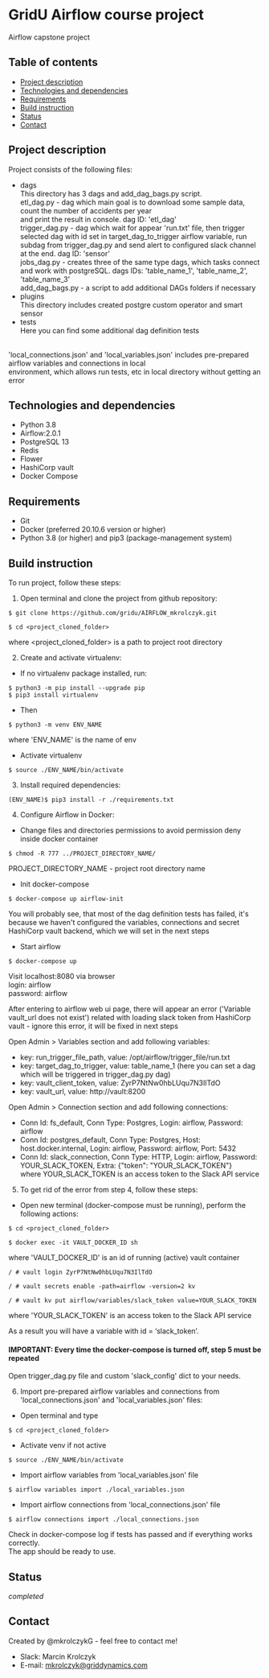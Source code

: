 # GridU Airflow course project
Airflow capstone project

## Table of contents
- [Project description](#project-description)
- [Technologies and dependencies](#technologies-and-dependencies)
- [Requirements](#requirements)
- [Build instruction](#build-instruction)
- [Status](#status)
- [Contact](#contact)

## Project description
Project consists of the following files: <br />
* dags <br />
This directory has 3 dags and add_dag_bags.py script. <br />
  etl_dag.py - dag which main goal is to download some sample data, count the number of accidents per year <br />
  and print the result in console. dag ID: 'etl_dag' <br />
  trigger_dag.py - dag which wait for appear 'run.txt' file, then trigger selected dag with id set in target_dag_to_trigger
  airflow variable, run subdag from trigger_dag.py and send alert to configured slack channel at the end. dag ID: 'sensor' <br />
  jobs_dag.py - creates three of the same type dags, which tasks connect and work with postgreSQL. dags IDs: 'table_name_1', 'table_name_2', 'table_name_3' <br />
  add_dag_bags.py - a script to add additional DAGs folders if necessary <br />
* plugins <br />
This directory includes created postgre custom operator and smart sensor <br />
* tests <br />
Here you can find some additional dag definition tests <br /> <br />

'local_connections.json' and 'local_variables.json' includes pre-prepared airflow variables and connections in local <br />
environment, which allows run tests, etc in local directory without getting an error

## Technologies and dependencies
* Python 3.8
* Airflow:2.0.1
* PostgreSQL 13
* Redis
* Flower
* HashiCorp vault
* Docker Compose

## Requirements
* Git
* Docker (preferred 20.10.6 version or higher)
* Python 3.8 (or higher) and pip3 (package-management system)

## Build instruction
To run project, follow these steps: <br />
1. Open terminal and clone the project from github repository:
```
$ git clone https://github.com/gridu/AIRFLOW_mkrolczyk.git
```
```
$ cd <project_cloned_folder>
```
where <project_cloned_folder> is a path to project root directory <br />

2. Create and activate virtualenv: <br />
* If no virtualenv package installed, run:
```
$ python3 -m pip install --upgrade pip
$ pip3 install virtualenv
```   
* Then
```
$ python3 -m venv ENV_NAME
```
where 'ENV_NAME' is the name of env
* Activate virtualenv
```
$ source ./ENV_NAME/bin/activate
```
3. Install required dependencies:
```
(ENV_NAME)$ pip3 install -r ./requirements.txt
```
4. Configure Airflow in Docker:
* Change files and directories permissions to avoid permission deny inside docker container
```
$ chmod -R 777 ../PROJECT_DIRECTORY_NAME/
```
PROJECT_DIRECTORY_NAME - project root directory name
* Init docker-compose
```
$ docker-compose up airflow-init
```
You will probably see, that most of the dag definition tests has failed, it's because we haven't configured the variables, connections
and secret HashiCorp vault backend, which we will set in the next steps
* Start airflow
```
$ docker-compose up
```
Visit localhost:8080 via browser <br /> 
login: airflow <br />
password: airflow <br />

After entering to airflow web ui page, there will appear an error ('Variable vault_url does not exist') related with loading slack token
from HashiCorp vault - ignore this error, it will be fixed in next steps

Open Admin > Variables section and add following variables: <br />
* key: run_trigger_file_path, value: /opt/airflow/trigger_file/run.txt <br />
* key: target_dag_to_trigger, value: table_name_1 (here you can set a dag which will be triggered in trigger_dag.py dag) <br />
* key: vault_client_token, value: ZyrP7NtNw0hbLUqu7N3IlTdO <br />
* key: vault_url, value: http://vault:8200 <br />

Open Admin > Connection section and add following connections: <br />
* Conn Id: fs_default, Conn Type: Postgres, Login: airflow, Password: airflow
* Conn Id: postgres_default, Conn Type: Postgres, Host: host.docker.internal, Login: airflow, Password: airflow, Port: 5432
* Conn Id: slack_connection, Conn Type: HTTP, Login: airflow, Password: YOUR_SLACK_TOKEN, Extra: {"token": "YOUR_SLACK_TOKEN"} <br />
where YOUR_SLACK_TOKEN is an access token to the Slack API service <br />

5. To get rid of the error from step 4, follow these steps:

* Open new terminal (docker-compose must be running), perform the following actions:
```
$ cd <project_cloned_folder>
```
```
$ docker exec -it VAULT_DOCKER_ID sh
```
where 'VAULT_DOCKER_ID' is an id of running (active) vault container
```
/ # vault login ZyrP7NtNw0hbLUqu7N3IlTdO
```
```
/ # vault secrets enable -path=airflow -version=2 kv
```
```
/ # vault kv put airflow/variables/slack_token value=YOUR_SLACK_TOKEN
```
where 'YOUR_SLACK_TOKEN' is an access token to the Slack API service <br /> 

As a result you will have a variable with id = ‘slack_token’. <br />
#### IMPORTANT: Every time the docker-compose is turned off, step 5 must be repeated <br />
Open trigger_dag.py file and custom 'slack_config' dict to your needs.

6. Import pre-prepared airflow variables and connections from 'local_connections.json' and 'local_variables.json' files: <br />
* Open terminal and type
```
$ cd <project_cloned_folder>
```
* Activate venv if not active
```
$ source ./ENV_NAME/bin/activate
``` 
* Import airflow variables from 'local_variables.json' file
```
$ airflow variables import ./local_variables.json
```
* Import airflow connections from 'local_connections.json' file
```
$ airflow connections import ./local_connections.json
```
Check in docker-compose log if tests has passed and if everything works correctly. <br />
The app should be ready to use.

## Status

_completed_

## Contact

Created by @mkrolczykG - feel free to contact me!

- Slack: Marcin Krolczyk
- E-mail: mkrolczyk@griddynamics.com
